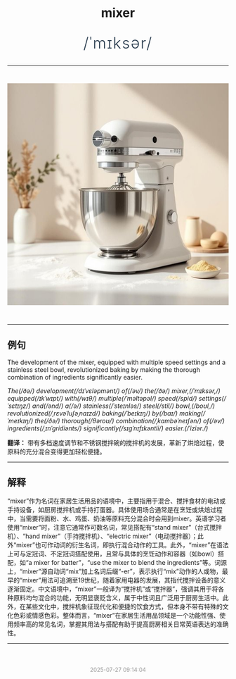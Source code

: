 <div align="center">

# mixer

<div style="margin: 30px 0;">
<h1 style="font-size: 2.5em; font-weight: 300; letter-spacing: 2px; margin: 0; color: #2c3e50;">
/ˈmɪksər/
</h1>
</div>

</div>

---

<div align="center" style="margin: 40px 0;">

![mixer](images/mixer.png)

</div>

---

## 例句

The development of the mixer, equipped with multiple speed settings and a stainless steel bowl, revolutionized baking by making the thorough combination of ingredients significantly easier.

*The(/ðə/) development(/dɪˈvɛləpmənt/) of(/əv/) the(/ðə/) mixer,(/ˈmɪksər,/) equipped(/ɪkˈwɪpt/) with(/wɪθ/) multiple(/ˈməltəpəl/) speed(/spid/) settings(/ˈsɛtɪŋz/) and(/ənd/) a(/ə/) stainless(/ˈsteɪnləs/) steel(/stil/) bowl,(/boʊl,/) revolutionized(/ˌrɛvəˈluʃəˌnaɪzd/) baking(/ˈbeɪkɪŋ/) by(/baɪ/) making(/ˈmeɪkɪŋ/) the(/ðə/) thorough(/θəroʊ/) combination(/ˌkɑmbəˈneɪʃən/) of(/əv/) ingredients(/ˌɪnˈgridiənts/) significantly(/sɪgˈnɪfɪkəntli/) easier.(/ˈiziər./)*

**翻译：** 带有多档速度调节和不锈钢搅拌碗的搅拌机的发展，革新了烘焙过程，使原料的充分混合变得更加轻松便捷。

---

## 解释

“mixer”作为名词在家居生活用品的语境中，主要指用于混合、搅拌食材的电动或手持设备，如厨房搅拌机或手持打蛋器。具体使用场合通常是在烹饪或烘焙过程中，当需要将面粉、水、鸡蛋、奶油等原料充分混合时会用到mixer。英语学习者使用“mixer”时，注意它通常作可数名词，常见搭配有“stand mixer”（台式搅拌机）、“hand mixer”（手持搅拌机）、“electric mixer”（电动搅拌器）；此外“mixer”也可作动词的衍生名词，即执行混合动作的工具。此外，“mixer”在语法上可与定冠词、不定冠词搭配使用，且常与具体的烹饪动作和容器（如bowl）搭配，如“a mixer for batter”，“use the mixer to blend the ingredients”等。词源上，“mixer”源自动词“mix”加上名词后缀“-er”，表示执行“mix”动作的人或物，最早的“mixer”用法可追溯至19世纪，随着家用电器的发展，其指代搅拌设备的意义逐渐固定。中文语境中，“mixer”一般译为“搅拌机”或“搅拌器”，强调其用于将各种原料均匀混合的功能，无明显褒贬含义，属于中性词且广泛用于厨房生活中。此外，在某些文化中，搅拌机象征现代化和便捷的饮食方式，但本身不带有特殊的文化色彩或情感色彩。整体而言，“mixer”在家居生活用品领域是一个功能性强、使用频率高的常见名词，掌握其用法与搭配有助于提高厨房相关日常英语表达的准确性。


---

<div align="center" style="margin-top: 50px;">
<small style="color: #999; font-size: 0.9em;">2025-07-27 09:14:04</small>
</div>

